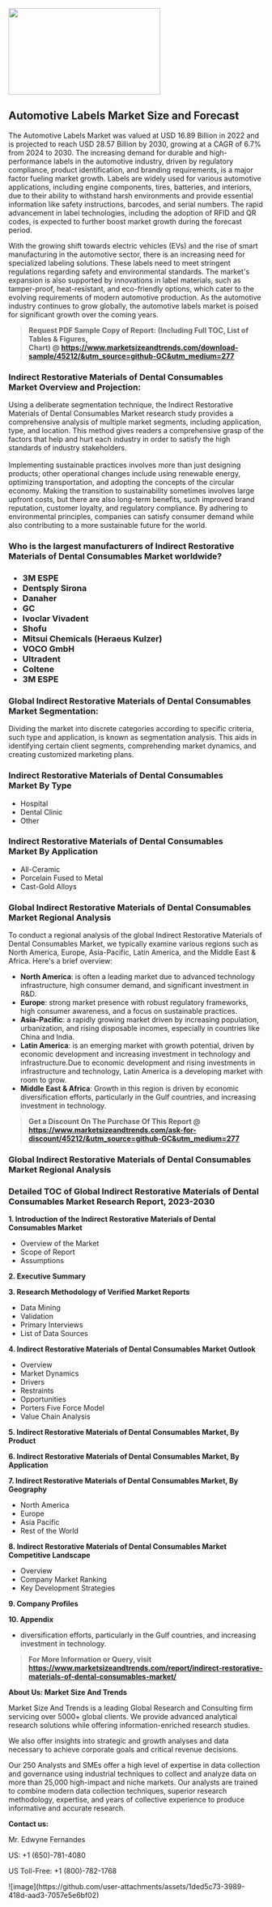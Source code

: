 <p><img class="alignnone size-medium wp-image-20088" src="https://ffe5etoiles.com/wp-content/uploads/2024/12/MST1-300x171.png" alt="" width="300" height="171" /></p><h2>Automotive Labels Market Size and Forecast</h2><p>The Automotive Labels Market was valued at USD 16.89 Billion in 2022 and is projected to reach USD 28.57 Billion by 2030, growing at a CAGR of 6.7% from 2024 to 2030. The increasing demand for durable and high-performance labels in the automotive industry, driven by regulatory compliance, product identification, and branding requirements, is a major factor fueling market growth. Labels are widely used for various automotive applications, including engine components, tires, batteries, and interiors, due to their ability to withstand harsh environments and provide essential information like safety instructions, barcodes, and serial numbers. The rapid advancement in label technologies, including the adoption of RFID and QR codes, is expected to further boost market growth during the forecast period.</p><p>With the growing shift towards electric vehicles (EVs) and the rise of smart manufacturing in the automotive sector, there is an increasing need for specialized labeling solutions. These labels need to meet stringent regulations regarding safety and environmental standards. The market's expansion is also supported by innovations in label materials, such as tamper-proof, heat-resistant, and eco-friendly options, which cater to the evolving requirements of modern automotive production. As the automotive industry continues to grow globally, the automotive labels market is poised for significant growth over the coming years.</p></p><blockquote id="" class=""><strong>Request PDF Sample Copy of Report: (Including Full TOC, List of Tables &amp; Figures, Chart)&nbsp;@&nbsp;<strong><a href="https://www.marketsizeandtrends.com/download-sample/45212/&utm_source=github-GC&utm_medium=277" target="_blank">https://www.marketsizeandtrends.com/download-sample/45212/&utm_source=github-GC&utm_medium=277</a></strong></strong></blockquote><h3 id="" class="">Indirect Restorative Materials of Dental Consumables Market&nbsp;Overview and Projection:</h3><p id="" class="">Using a deliberate segmentation technique, the Indirect Restorative Materials of Dental Consumables Market research study provides a comprehensive analysis of multiple market segments, including application, type, and location. This method gives readers a comprehensive grasp of the factors that help and hurt each industry in order to satisfy the high standards of industry stakeholders. <br /> <br />Implementing sustainable practices involves more than just designing products; other operational changes include using renewable energy, optimizing transportation, and adopting the concepts of the circular economy. Making the transition to sustainability sometimes involves large upfront costs, but there are also long-term benefits, such improved brand reputation, customer loyalty, and regulatory compliance. By adhering to environmental principles, companies can satisfy consumer demand while also contributing to a more sustainable future for the world.</p><h3 id="" class="">Who is the largest manufacturers of&nbsp;Indirect Restorative Materials of Dental Consumables Market worldwide?</h3><h3 class=""><p><ul><li>3M ESPE </li><li> Dentsply Sirona </li><li> Danaher </li><li> GC </li><li> Ivoclar Vivadent </li><li> Shofu </li><li> Mitsui Chemicals (Heraeus Kulzer) </li><li> VOCO GmbH </li><li> Ultradent </li><li> Coltene </li><li> 3M ESPE</li></ul></p></h3><h3 id="" class="">Global&nbsp;Indirect Restorative Materials of Dental Consumables Market Segmentation:</h3><p id="" class="">Dividing the market into discrete categories according to specific criteria, such type and application, is known as segmentation analysis. This aids in identifying certain client segments, comprehending market dynamics, and creating customized marketing plans.</p><h3 id="" class="">Indirect Restorative Materials of Dental Consumables Market&nbsp;By Type</h3><p><p><ul><li>Hospital </li><li> Dental Clinic </li><li> Other</p></li></ul></p></p><h3 id="" class="">Indirect Restorative Materials of Dental Consumables Market&nbsp;By Application</h3><p class=""><p><ul><li>All-Ceramic </li><li> Porcelain Fused to Metal </li><li> Cast-Gold Alloys</li></ul></p></p><h3 id="" class="">Global Indirect Restorative Materials of Dental Consumables Market Regional Analysis</h3><p id="" class="">To conduct a regional analysis of the global Indirect Restorative Materials of Dental Consumables Market, we typically examine various regions such as North America, Europe, Asia-Pacific, Latin America, and the Middle East &amp; Africa. Here's a brief overview:</p><ul><li><strong>North America</strong>: is often a leading market due to advanced technology infrastructure, high consumer demand, and significant investment in R&amp;D.</li><li><strong>Europe</strong>: strong market presence with robust regulatory frameworks, high consumer awareness, and a focus on sustainable practices.</li><li><strong>Asia-Pacific</strong>: a rapidly growing market driven by increasing population, urbanization, and rising disposable incomes, especially in countries like China and India.</li><li><strong>Latin America</strong>: is an emerging market with growth potential, driven by economic development and increasing investment in technology and infrastructure.Due to economic development and rising investments in infrastructure and technology, Latin America is a developing market with room to grow.</li><li><strong>Middle East &amp; Africa</strong>: Growth in this region is driven by economic diversification efforts, particularly in the Gulf countries, and increasing investment in technology.</li></ul><blockquote id="" class=""><strong>Get a Discount On The Purchase Of This Report @ <strong><a href="https://www.marketsizeandtrends.com/ask-for-discount/45212/&utm_source=github-GC&utm_medium=277" target="_blank">https://www.marketsizeandtrends.com/ask-for-discount/45212/&utm_source=github-GC&utm_medium=277</a></strong></strong></blockquote><h3 id="" class="">Global Indirect Restorative Materials of Dental Consumables Market Regional Analysis</h3><h3 id="" class="">Detailed TOC of Global Indirect Restorative Materials of Dental Consumables Market Research Report, 2023-2030</h3><p id="" class=""><strong>1. Introduction of the Indirect Restorative Materials of Dental Consumables Market</strong></p><ul><li>Overview of the Market</li><li>Scope of Report</li><li>Assumptions</li></ul><p id="" class=""><strong>2. Executive Summary</strong></p><p id="" class=""><strong>3. Research Methodology of Verified Market Reports</strong></p><ul><li>Data Mining</li><li>Validation</li><li>Primary Interviews</li><li>List of Data Sources</li></ul><p id="" class=""><strong>4. Indirect Restorative Materials of Dental Consumables Market Outlook</strong></p><ul><li>Overview</li><li>Market Dynamics</li><li>Drivers</li><li>Restraints</li><li>Opportunities</li><li>Porters Five Force Model</li><li>Value Chain Analysis</li></ul><p id="" class=""><strong>5. Indirect Restorative Materials of Dental Consumables Market, By Product</strong></p><p id="" class=""><strong>6. Indirect Restorative Materials of Dental Consumables Market, By Application</strong></p><p id="" class=""><strong>7. Indirect Restorative Materials of Dental Consumables Market, By Geography</strong></p><ul><li>North America</li><li>Europe</li><li>Asia Pacific</li><li>Rest of the World</li></ul><p id="" class=""><strong>8. Indirect Restorative Materials of Dental Consumables Market Competitive Landscape</strong></p><ul><li>Overview</li><li>Company Market Ranking</li><li>Key Development Strategies</li></ul><p id="" class=""><strong>9. Company Profiles</strong></p><p id="" class=""><strong>10. Appendix</strong></p><ul><li>diversification efforts, particularly in the Gulf countries, and increasing investment in technology.</li></ul><blockquote id="" class=""><strong>For More Information or Query, visit <strong><strong><a href="https://www.marketsizeandtrends.com/report/indirect-restorative-materials-of-dental-consumables-market/" target="_blank">https://www.marketsizeandtrends.com/report/indirect-restorative-materials-of-dental-consumables-market/</a></strong></strong></strong></blockquote><p id="" class=""><strong>About Us: Market Size And Trends</strong></p><p id="" class="">Market Size And Trends is a leading Global Research and Consulting firm servicing over 5000+ global clients. We provide advanced analytical research solutions while offering information-enriched research studies.</p><p id="" class="">We also offer insights into strategic and growth analyses and data necessary to achieve corporate goals and critical revenue decisions.</p><p id="" class="">Our 250 Analysts and SMEs offer a high level of expertise in data collection and governance using industrial techniques to collect and analyze data on more than 25,000 high-impact and niche markets. Our analysts are trained to combine modern data collection techniques, superior research methodology, expertise, and years of collective experience to produce informative and accurate research.</p><p id="" class=""><strong>Contact us:</strong></p><p id="" class="">Mr. Edwyne Fernandes</p><p id="" class="">US: +1 (650)-781-4080</p><p id="" class="">US Toll-Free: +1 (800)-782-1768</p>
![image](https://github.com/user-attachments/assets/1ded5c73-3989-418d-aad3-7057e5e6bf02)
